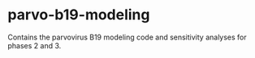 # parvo-b19-modeling
Contains the parvovirus B19 modeling code and sensitivity analyses for phases 2 and 3.
